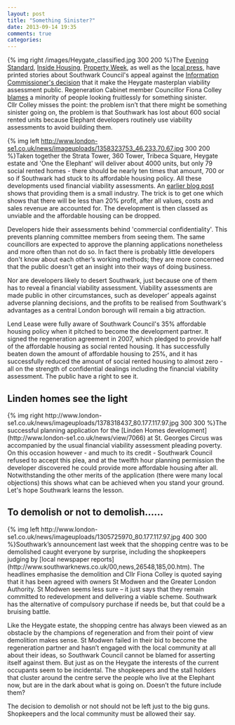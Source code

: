```yaml
---
layout: post
title: "Something Sinister?"
date: 2013-09-14 19:35
comments: true
categories: 
---
```


{% img right /images/Heygate_classified.jpg 300 200 %}The [Evening Standard](http://www.standard.co.uk/news/london/southwark-in-tribunal-fight-to-keep-15bn-heygate-estate-deal-secret-8808759.html), [Inside Housing](http://www.insidehousing.co.uk/development/council-to-refuse-demands-about-heygate-estate/6528392.article), [Property Week](http://www.propertyweek.com/news/southwark-council-takes-legal-action-to-protect-lend-lease-heygate-agreement/5059836.article), as well as the [local press](http://www.southlondonpress.co.uk/news.cfm?id=29041&headline=Heygate%20estate%20deal%20%E2%80%98secrecy%E2%80%99%20is%20attacked), have printed stories about Southwark Council's appeal against the [Information Commissioner's decision](/blog/2013/07/24/heygate-figures-must-b-be-revealed-information-commissioner/) that it make the Heygate masterplan viability assessment public. Regeneration Cabinet member Councillor Fiona Colley [blames](http://www.insidehousing.co.uk/development/council-to-refuse-demands-about-heygate-estate/6528392.article) a minority of people looking fruitlessly for something sinister.  
Cllr Colley misses the point: the problem isn’t that there might be something sinister going on, the problem is that Southwark has lost about 600 social rented units because Elephant developers routinely use viability assessments to avoid building them.

{% img left http://www.london-se1.co.uk/news/imageuploads/1358323753_46.233.70.67.jpg 300 200 %}Taken together the Strata Tower, 360 Tower, Tribeca Square, Heygate estate and 'One the Elephant' will deliver about 4000 units, but only 79 social rented homes  - there should be nearly  ten times that amount, 700 or so if Southwark had stuck to its affordable housing policy.  All these developments used financial viability assessments.  An [earlier blog post](/blog/2013/07/30/how-to-avoid-providing-affordable-housing-a-guide-for-developers/) shows that providing them is a small industry.  The trick is to get one which shows that there will be less than 20% profit, after all values, costs and sales revenue are accounted for. The development is then classed as unviable and the affordable housing can be dropped.  

Developers hide their assessments behind 'commercial confidentiality'.  This prevents planning committee members from seeing them.  The same councillors are expected to approve the planning applications nonetheless and more often than not do so.  In fact there is probably little developers don't know about each other’s working methods; they are more concerned that the public doesn't get an insight into their ways of doing business.  

Nor are developers likely to desert Southwark, just because one of them has to reveal a financial viability assessment. Viability assessments are made public in other circumstances, such as developer’ appeals against adverse planning decisions, and the profits to be realised from Southwark's advantages as a central London borough will remain a big attraction.  

Lend Lease were fully aware of Southwark Council's 35% affordable housing policy when it pitched to become the development partner. It signed the regeneration agreement in 2007, which pledged to provide half of the affordable housing as social rented housing. It has successfully beaten down the amount of affordable housing to 25%, and it has successfully reduced the amount of social rented housing to almost zero - all on the strength of confidential dealings including the financial viability assessment.  The public have a right to see it. 

<h2>Linden homes see the light</h2>
{% img right http://www.london-se1.co.uk/news/imageuploads/1378318437_80.177.117.97.jpg 300 300 %}The successful planning application for the [Linden Homes development](http://www.london-se1.co.uk/news/view/7066) at St. Georges Circus was accompanied by the usual financial viability assessment pleading poverty. On this occasion however - and much to its credit - Southwark Council refused to accept this plea, and at the twelfth hour planning permission the developer discovered he could provide more affordable housing after all.  Notwithstanding the other merits of the application (there were many local objections) this shows what can be achieved when you stand your ground. Let's hope Southwark learns the lesson. 

<h2>To demolish or not to demolish……</h2>
{% img left http://www.london-se1.co.uk/news/imageuploads/1305725970_80.177.117.97.jpg 400 300 %}Southwark’s announcement last week that the shopping centre was to be demolished caught everyone by surprise, including the shopkeepers judging by [local newspaper reports](http://www.southwarknews.co.uk/00,news,26548,185,00.htm). The headlines emphasise the demolition and Cllr Fiona Colley is quoted saying that it has been agreed with owners St Modwen and the Greater London Authority.  St Modwen seems less sure – it just says that they remain committed to redevelopment and delivering a viable scheme.  Southwark has the alternative of compulsory purchase if needs be, but that could be a bruising battle.  

Like the Heygate estate, the shopping centre has always been viewed as an obstacle by the champions of regeneration and from their point of view demolition makes sense.  St Modwen failed in their bid to become the regeneration partner and hasn’t engaged with the local community at all about their ideas, so Southwark Council cannot be blamed for asserting itself against them.  But just as on the Heygate the interests of the current occupants seem to be incidental.  The shopkeepers and the stall holders that cluster around the centre serve the people who live at the Elephant now, but are in the dark about what is going on.  Doesn’t the future include them?

The decision to demolish or not should not be left just to the big guns. Shopkeepers and the local community must be allowed their say. 

